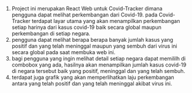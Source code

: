 1. Project ini merupakan React Web untuk Covid-Tracker dimana pengguna dapat melihat perkembangan dari Covid-19. 
pada Covid-Tracker terdapat layar utama yang akan menampilkan perkembangan setiap harinya dari kasus covid-19 
baik secara global maupun perkembangan di setiap negara.
2. pengguna dapat melihat berapa berapa banyak jumlah kasus yang positif dan yang telah meninggal maupun yang sembuh 
dari virus ini secara global pada saat membuka web ini.
3. bagi pengguna yang ingin melihat detail setiap negara dapat memililh di combobox yang ada, hasilnya akan menampilkan 
jumlah kasus covid-19 di negara tersebut baik yang positif, meninggal dan yang telah sembuh.
4. terdapat juga grafik yang akan memperlihatkan laju perkembangan antara yang telah positif dan yang telah meninggal akibat 
virus ini.